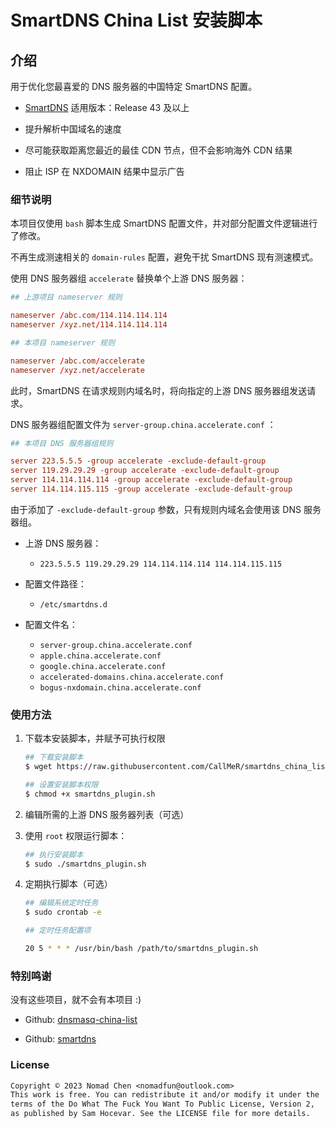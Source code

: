 # SmartDNS China List 安装脚本

## 介绍

用于优化您最喜爱的 DNS 服务器的中国特定 SmartDNS 配置。  

- [SmartDNS](https://github.com/pymumu/smartdns) 适用版本：Release 43 及以上

- 提升解析中国域名的速度

- 尽可能获取距离您最近的最佳 CDN 节点，但不会影响海外 CDN 结果

- 阻止 ISP 在 NXDOMAIN 结果中显示广告

### 细节说明

本项目仅使用 `bash` 脚本生成 SmartDNS 配置文件，并对部分配置文件逻辑进行了修改。  

不再生成测速相关的 `domain-rules` 配置，避免干扰 SmartDNS 现有测速模式。  

使用 DNS 服务器组 `accelerate` 替换单个上游 DNS 服务器：  

```conf
## 上游项目 nameserver 规则

nameserver /abc.com/114.114.114.114
nameserver /xyz.net/114.114.114.114

## 本项目 nameserver 规则

nameserver /abc.com/accelerate
nameserver /xyz.net/accelerate
```

此时，SmartDNS 在请求规则内域名时，将向指定的上游 DNS 服务器组发送请求。  

DNS 服务器组配置文件为 `server-group.china.accelerate.conf` ：  

```conf
## 本项目 DNS 服务器组规则

server 223.5.5.5 -group accelerate -exclude-default-group
server 119.29.29.29 -group accelerate -exclude-default-group
server 114.114.114.114 -group accelerate -exclude-default-group
server 114.114.115.115 -group accelerate -exclude-default-group
```

由于添加了 `-exclude-default-group` 参数，只有规则内域名会使用该 DNS 服务器组。  

- 上游 DNS 服务器：
  - `223.5.5.5 119.29.29.29 114.114.114.114 114.114.115.115`

- 配置文件路径：
  - `/etc/smartdns.d`

- 配置文件名：
  - `server-group.china.accelerate.conf`
  - `apple.china.accelerate.conf`
  - `google.china.accelerate.conf`
  - `accelerated-domains.china.accelerate.conf`
  - `bogus-nxdomain.china.accelerate.conf`

### 使用方法

1. 下载本安装脚本，并赋予可执行权限

    ```bash
    ## 下载安装脚本
    $ wget https://raw.githubusercontent.com/CallMeR/smartdns_china_list_installer/main/smartdns_plugin.sh

    ## 设置安装脚本权限
    $ chmod +x smartdns_plugin.sh
    ```

2. 编辑所需的上游 DNS 服务器列表（可选）

3. 使用 `root` 权限运行脚本：

    ```bash
    ## 执行安装脚本
    $ sudo ./smartdns_plugin.sh
    ```

4. 定期执行脚本（可选）

    ```bash
    ## 编辑系统定时任务
    $ sudo crontab -e

    ## 定时任务配置项
    
    20 5 * * * /usr/bin/bash /path/to/smartdns_plugin.sh
    ```

### 特别鸣谢

没有这些项目，就不会有本项目 :)

- Github: [dnsmasq-china-list](https://github.com/felixonmars/dnsmasq-china-list)

- Github: [smartdns](https://github.com/pymumu/smartdns)

### License

```txt
Copyright © 2023 Nomad Chen <nomadfun@outlook.com>
This work is free. You can redistribute it and/or modify it under the
terms of the Do What The Fuck You Want To Public License, Version 2,
as published by Sam Hocevar. See the LICENSE file for more details.
```